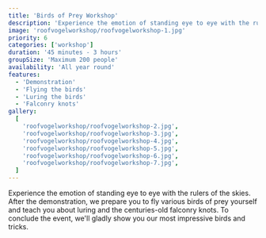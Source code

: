 ```yaml
---
title: 'Birds of Prey Workshop'
description: 'Experience the emotion of standing eye to eye with the rulers of the skies.'
image: 'roofvogelworkshop/roofvogelworkshop-1.jpg'
priority: 6
categories: ['workshop']
duration: '45 minutes - 3 hours'
groupSize: 'Maximum 200 people'
availability: 'All year round'
features:
  - 'Demonstration'
  - 'Flying the birds'
  - 'Luring the birds'
  - 'Falconry knots'
gallery:
  [
    'roofvogelworkshop/roofvogelworkshop-2.jpg',
    'roofvogelworkshop/roofvogelworkshop-3.jpg',
    'roofvogelworkshop/roofvogelworkshop-4.jpg',
    'roofvogelworkshop/roofvogelworkshop-5.jpg',
    'roofvogelworkshop/roofvogelworkshop-6.jpg',
    'roofvogelworkshop/roofvogelworkshop-7.jpg',
  ]
---
```


Experience the emotion of standing eye to eye with the rulers of the skies. After the demonstration, we prepare you to fly various birds of prey yourself and teach you about luring and the centuries-old falconry knots. To conclude the event, we'll gladly show you our most impressive birds and tricks.
